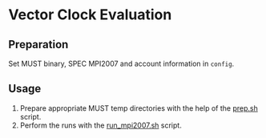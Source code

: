 # Vector Clock Evaluation

## Preparation
Set MUST binary, SPEC MPI2007 and account information in `config`.

## Usage
1. Prepare appropriate MUST temp directories with the help of the [prep.sh](preparation/README.md) script.
2. Perform the runs with the [run\_mpi2007.sh](spec\_mpi2007/README.md) script.
